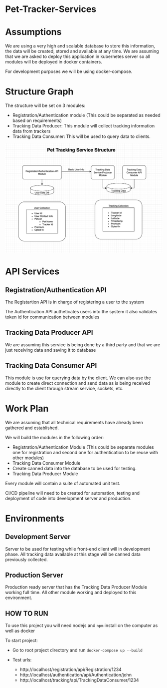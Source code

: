 # Pet-Tracker-Services

# Assumptions

We are using a very high and scalable database to store this information, the data will be created, stored and available at any time. 
We are assuming that we are asked to deploy this application in kubernetes server so all modules will be deployed in docker containers.

For development purposes we will be using docker-compose.

# Structure Graph

The structure will be set on 3 modules:

* Registration/Authentication module (This could be separated as needed based on requirements)
* Tracking Data Producer: This module will collect tracking information data from trackers
* Tracking Data Consumer: This will be used to query data to clients.


![Graph A](Graph_A.png)

# API Services

## Registration/Authentication API

The Registartion API is in charge of registering a user to the system

The Authentication API autheticates users into the system it also validates token id for communication between modules


## Tracking Data Producer API

We are assuming this service is being done by a third party and that we are just receiving data and saving it to database  

## Tracking Data Consumer API

This module is use for querying data by the client. 
We can also use the module to create direct connection and send data as is being received directly to the client through stream service, sockets, etc.


# Work Plan

We are assuming that all technical requirements have already been gathered and established.

We will build the modules in the following order:

* Registration/Authentication Module (This could be separate modules one for registration and second one for authentication to be reuse with other modules)
* Tracking Data Consumer Module
* Create canned data into the database to be used for testing.
* Tracking Data Producer Module

Every module will contain a suite of automated unit test.

CI/CD pipeline will need to be created for automation, testing and deployment of code into development server and production.

# Environments

## Development Server

Server to be used for testing while front-end client will in development phase.
All tracking data available at this stage will be canned data previously collected.

## Production Server

Production ready server that has the Tracking Data Producer Module working full time.
All other module working and deployed to this environment.


## HOW TO RUN

To use this project you will need nodejs and `npm` install on the computer as well as docker

To start project:

* Go to root project directory and run `docker-compose up --build`

* Test urls: 

    * http://localhost/registration/api/Registration/1234
    * http://localhost/authentication/api/Authentication/john
    * http://localhost/tracking/api/TrackingDataConsumer/1234
